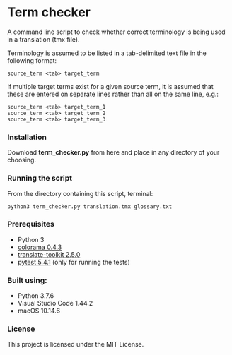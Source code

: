 # Term checker

A command line script to check whether correct terminology is being used in a translation (tmx file).

Terminology is assumed to be listed in a tab-delimited text file in the following format:
```
source_term <tab> target_term
```

If multiple target terms exist for a given source term, it is assumed that these are entered on separate lines rather than all on the same line, e.g.:
```
source_term <tab> target_term_1
source_term <tab> target_term_2
source_term <tab> target_term_3
```

### Installation

Download **term_checker.py** from here and place in any directory of your choosing.

### Running the script

From the directory containing this script, terminal:
```
python3 term_checker.py translation.tmx glossary.txt
```

### Prerequisites

* Python 3
* [colorama 0.4.3](https://pypi.org/project/colorama/)
* [translate-toolkit 2.5.0](https://pypi.org/project/translate-toolkit/)
* [pytest 5.4.1](https://docs.pytest.org/en/latest/getting-started.html) (only for running the tests)

### Built using:

* Python 3.7.6
* Visual Studio Code 1.44.2
* macOS 10.14.6

### License

This project is licensed under the MIT License.